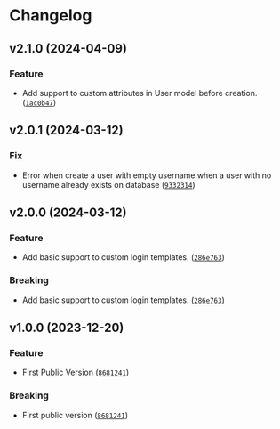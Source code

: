 # Changelog

<!--next-version-placeholder-->

## v2.1.0 (2024-04-09)

### Feature

* Add support to custom attributes in User model before creation. ([`1ac0b47`](https://github.com/megalus/django-github-sso/commit/1ac0b47f0d457d2799cd4ad071ea871fea52fa65))

## v2.0.1 (2024-03-12)

### Fix

* Error when create a user with empty username when a user with no username already exists on database ([`9332314`](https://github.com/megalus/django-github-sso/commit/933231467c468be3567c6c603a8f883840b83ba6))

## v2.0.0 (2024-03-12)

### Feature

* Add basic support to custom login templates. ([`286e763`](https://github.com/megalus/django-github-sso/commit/286e763a365c1ccf00eb5801d8f10cf495635ab5))

### Breaking

* Add basic support to custom login templates. ([`286e763`](https://github.com/megalus/django-github-sso/commit/286e763a365c1ccf00eb5801d8f10cf495635ab5))

## v1.0.0 (2023-12-20)

### Feature

* First Public Version ([`8681241`](https://github.com/megalus/django-github-sso/commit/8681241da113725d702ef3329e7990d1b5343372))

### Breaking

* First public version ([`8681241`](https://github.com/megalus/django-github-sso/commit/8681241da113725d702ef3329e7990d1b5343372))
